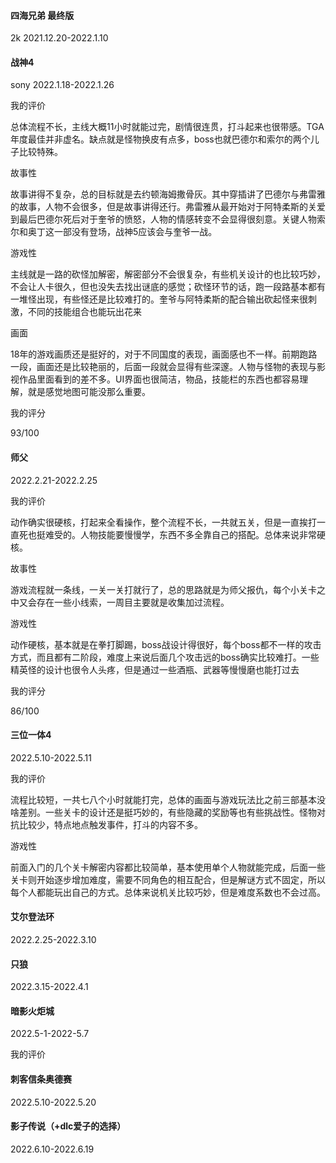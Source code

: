 #### 四海兄弟 最终版

2k 2021.12.20-2022.1.10

#### 战神4

sony 2022.1.18-2022.1.26

我的评价

总体流程不长，主线大概11小时就能过完，剧情很连贯，打斗起来也很带感。TGA年度最佳并非虚名。缺点就是怪物换皮有点多，boss也就巴德尔和索尔的两个儿子比较特殊。

故事性

故事讲得不复杂，总的目标就是去约顿海姆撒骨灰。其中穿插讲了巴德尔与弗雷雅的故事，人物不会很多，但是故事讲得还行。弗雷雅从最开始对于阿特柔斯的关爱到最后巴德尔死后对于奎爷的愤怒，人物的情感转变不会显得很刻意。关键人物索尔和奥丁这一部没有登场，战神5应该会与奎爷一战。

游戏性

主线就是一路的砍怪加解密，解密部分不会很复杂，有些机关设计的也比较巧妙，不会让人卡很久，但也没失去找出谜底的感觉；砍怪环节的话，跑一段路基本都有一堆怪出现，有些怪还是比较难打的。奎爷与阿特柔斯的配合输出砍起怪来很刺激，不同的技能组合也能玩出花来

画面

18年的游戏画质还是挺好的，对于不同国度的表现，画面感也不一样。前期跑路一段，画面还是比较艳丽的，后面一段就会显得有些深邃。人物与怪物的表现与影视作品里面看到的差不多。UI界面也很简洁，物品，技能栏的东西也都容易理解，就是感觉地图可能没那么重要。

我的评分

93/100

#### 师父

2022.2.21-2022.2.25

我的评价

动作确实很硬核，打起来全看操作，整个流程不长，一共就五关，但是一直挨打一直死也挺难受的。人物技能要慢慢学，东西不多全靠自己的搭配。总体来说非常硬核。

故事性

游戏流程就一条线，一关一关打就行了，总的思路就是为师父报仇，每个小关卡之中又会存在一些小线索，一周目主要就是收集加过流程。

游戏性

动作硬核，基本就是在拳打脚踢，boss战设计得很好，每个boss都不一样的攻击方式，而且都有二阶段，难度上来说后面几个攻击远的boss确实比较难打。一些精英怪的设计也很令人头疼，但是通过一些酒瓶、武器等慢慢磨也能打过去

我的评分

86/100

#### 三位一体4

2022.5.10-2022.5.11

我的评价

流程比较短，一共七八个小时就能打完，总体的画面与游戏玩法比之前三部基本没啥差别。一些关卡的设计还是挺巧妙的，有些隐藏的奖励等也有些挑战性。怪物对抗比较少，特点地点触发事件，打斗的内容不多。

游戏性

前面入门的几个关卡解密内容都比较简单，基本使用单个人物就能完成，后面一些关卡则开始逐步增加难度，需要不同角色的相互配合，但是解谜方式不固定，所以每个人都能玩出自己的方式。总体来说机关比较巧妙，但是难度系数也不会过高。

#### 艾尔登法环

2022.2.25-2022.3.10

#### 只狼

2022.3.15-2022.4.1

#### 暗影火炬城

2022.5-1-2022-5.7

我的评价

#### 刺客信条奥德赛

2022.5.10-2022.5.20

#### 影子传说（+dlc爱子的选择）

2022.6.10-2022.6.19

